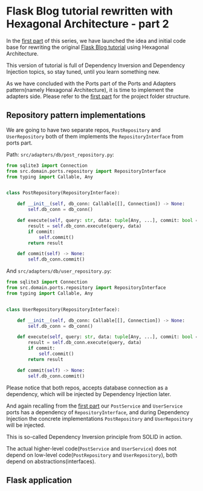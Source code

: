 # Flask Blog tutorial rewritten with Hexagonal Architecture - part 2

In the [first part](https://rzayev-sehriyar.medium.com/flask-blog-tutorial-with-hexagonal-architecture-part-1-6446e7e9aaaa) 
of this series, we have launched the idea and initial code base for rewriting the original 
[Flask Blog tutorial](https://flask.palletsprojects.com/en/2.2.x/tutorial/) using Hexagonal Architecture.

This version of tutorial is full of Dependency Inversion and Dependency Injection topics, so stay tuned, 
until you learn something new.

As we have concluded with the Ports part of the Ports and Adapters pattern(namely Hexagonal Architecture), it is time to implement the adapters side.
Please refer to the [first part](https://rzayev-sehriyar.medium.com/flask-blog-tutorial-with-hexagonal-architecture-part-1-6446e7e9aaaa) for the project folder structure.

## Repository pattern implementations

We are going to have two separate repos, `PostRepository` and `UserRepository` both of them implements the `RepositoryInterface` from ports part.

Path: `src/adapters/db/post_repository.py`:

```py
from sqlite3 import Connection
from src.domain.ports.repository import RepositoryInterface
from typing import Callable, Any


class PostRepository(RepositoryInterface):

    def __init__(self, db_conn: Callable[[], Connection]) -> None:
        self.db_conn = db_conn()

    def execute(self, query: str, data: tuple[Any, ...], commit: bool = False) -> Any:
        result = self.db_conn.execute(query, data)
        if commit:
            self.commit()
        return result

    def commit(self) -> None:
        self.db_conn.commit()

```

And `src/adapters/db/user_repository.py`:

```py
from sqlite3 import Connection
from src.domain.ports.repository import RepositoryInterface
from typing import Callable, Any


class UserRepository(RepositoryInterface):

    def __init__(self, db_conn: Callable[[], Connection]) -> None:
        self.db_conn = db_conn()

    def execute(self, query: str, data: tuple[Any, ...], commit: bool = False) -> Any:
        result = self.db_conn.execute(query, data)
        if commit:
            self.commit()
        return result

    def commit(self) -> None:
        self.db_conn.commit()
```

Please notice that both repos, accepts database connection as a dependency, which will be injected by Dependency Injection later.

And again recalling from the [first part](https://rzayev-sehriyar.medium.com/flask-blog-tutorial-with-hexagonal-architecture-part-1-6446e7e9aaaa)
our `PostService` and `UserService` ports has a dependency of `RepositoryInterface`, 
and during Dependency Injection the concrete implementations `PostRepository` and `UserRepository` will be injected.

This is so-called Dependency Inversion principle from SOLID in action. 

The actual higher-level code(`PostService` and `UserService`) does not depend on low-level code(`PostRepository` and `UserRepository`),
both depend on abstractions(interfaces).


## Flask application


